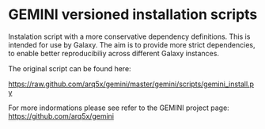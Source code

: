 GEMINI versioned installation scripts
=====================================

Instalation script with a more conservative dependency definitions. This is intended for use by Galaxy. 
The aim is to provide more strict dependencies, to enable better reproducibiliy across different Galaxy instances.

The original script can be found here:

https://raw.github.com/arq5x/gemini/master/gemini/scripts/gemini_install.py

For more indormations please see refer to the GEMINI project page: https://github.com/arq5x/gemini
